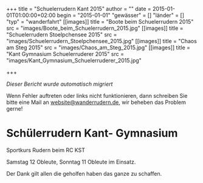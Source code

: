 +++
title = "Schuelerrudern Kant 2015"
author = ""
date = 2015-01-01T01:00:00+02:00
begin = "2015-01-01"
"gewässer" = []
"länder" = []
"typ" = "wanderfahrt"
[[images]]
title = "Boote beim Schuelerrudern 2015"
src = "images/Boote_beim_Schuelerrudern_2015.jpg"
[[images]]
title = "Schuelerrudern Stoelpchensee 2015"
src = "images/Schuelerrudern_Stoelpchensee_2015.jpg"
[[images]]
title = "Chaos am Steg 2015"
src = "images/Chaos_am_Steg_2015.jpg"
[[images]]
title = "Kant Gymnasium Schuelerruderer 2015"
src = "images/Kant_Gymnasium_Schuelerruderer_2015.jpg"

+++


*Dieser Bericht wurde automatisch migriert*

Wenn Fehler auftreten oder links nicht funktionieren, dann schreiben Sie bitte eine Mail an website@wanderrudern.de, wir beheben das Problem gerne!



# Schülerrudern Kant- Gymnasium


Sportkurs Rudern beim RC KST

Samstag 12 Obleute, Sonntag 11 Obleute im Einsatz.

Der Dank gilt allen die geholfen haben das ganze zu schaffen.